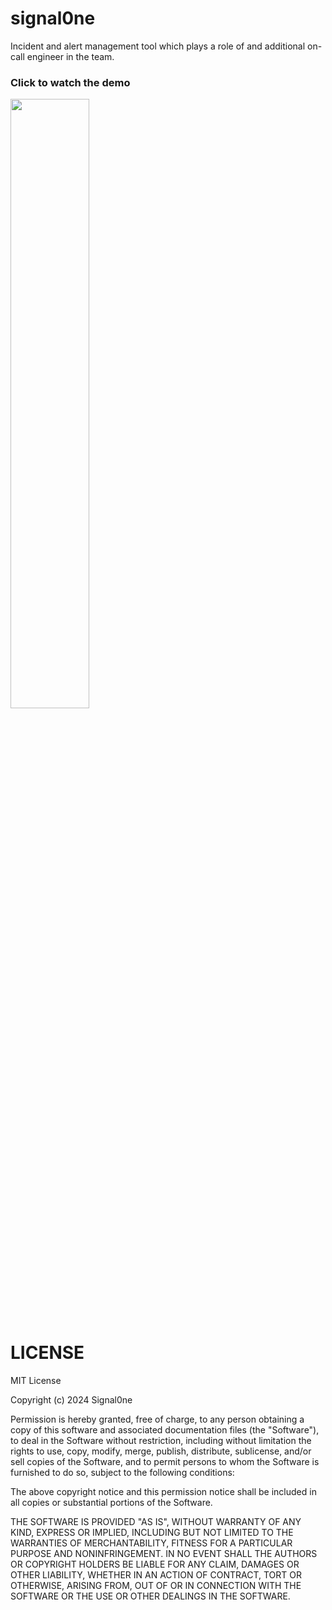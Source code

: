 # signal0ne
Incident and alert management tool which plays a role of and additional on-call engineer in the team.

### Click to watch the demo
[<img src="https://signaloneai.com/online-assets/signal0ne_thumbnail.png" width="50%">](https://www.loom.com/share/b0b67a6750634a89a204122668db1412?sid=86565b92-bf22-4af2-ab20-12e6236b5a85)


# LICENSE

MIT License

Copyright (c) 2024 Signal0ne

Permission is hereby granted, free of charge, to any person obtaining a copy
of this software and associated documentation files (the "Software"), to deal
in the Software without restriction, including without limitation the rights
to use, copy, modify, merge, publish, distribute, sublicense, and/or sell
copies of the Software, and to permit persons to whom the Software is
furnished to do so, subject to the following conditions:

The above copyright notice and this permission notice shall be included in all
copies or substantial portions of the Software.

THE SOFTWARE IS PROVIDED "AS IS", WITHOUT WARRANTY OF ANY KIND, EXPRESS OR
IMPLIED, INCLUDING BUT NOT LIMITED TO THE WARRANTIES OF MERCHANTABILITY,
FITNESS FOR A PARTICULAR PURPOSE AND NONINFRINGEMENT. IN NO EVENT SHALL THE
AUTHORS OR COPYRIGHT HOLDERS BE LIABLE FOR ANY CLAIM, DAMAGES OR OTHER
LIABILITY, WHETHER IN AN ACTION OF CONTRACT, TORT OR OTHERWISE, ARISING FROM,
OUT OF OR IN CONNECTION WITH THE SOFTWARE OR THE USE OR OTHER DEALINGS IN THE
SOFTWARE.
